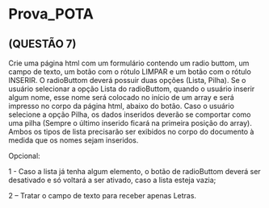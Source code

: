 # Prova_POTA

## (QUESTÃO 7)

Crie uma página html com um formulário contendo um radio buttom, um campo de texto, um botão com o rótulo LIMPAR e um botão com o rótulo INSERIR.
O radioButtom deverá possuir duas opções (Lista, Pilha). Se o usuário selecionar a opção Lista do radioButtom, quando o usuário inserir algum nome, esse nome será colocado no início de um array e será impresso no corpo da página html, abaixo do botão. Caso o usuário selecione a opção Pilha, os dados inseridos deverão se comportar como uma pilha (Sempre o último inserido ficará na primeira posição do array). Ambos os tipos de lista precisarão ser exibidos no corpo do documento à medida que os nomes sejam inseridos.

Opcional:

1 - Caso a lista já tenha algum elemento, o botão de radioButtom deverá ser desativado e só voltará a ser ativado, caso a lista esteja vazia;

2 – Tratar o campo de texto para receber apenas Letras.
